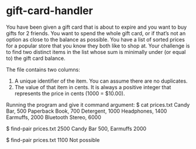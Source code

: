 # gift-card-handler

You have been given a gift card that is about to expire and you want to buy gifts for 2 friends.
You want to spend the whole gift card, or if that’s not an option as close to the balance as
possible. You have a list of sorted prices for a popular store that you know they both like to shop
at. Your challenge is to find two distinct items in the list whose sum is minimally under (or equal
to) the gift card balance.

The file contains two columns:
1. A unique identifier of the item. You can assume there are no duplicates.
2. The value of that item in cents. It is always a positive integer that represents the price in cents
(1000 = $10.00).

Running the program and give it command argument:
$ cat prices.txt
Candy Bar, 500
Paperback Book, 700
Detergent, 1000
Headphones, 1400
Earmuffs, 2000
Bluetooth Stereo, 6000

$ find-pair prices.txt 2500
Candy Bar 500, Earmuffs 2000

$ find-pair prices.txt 1100
Not possible
